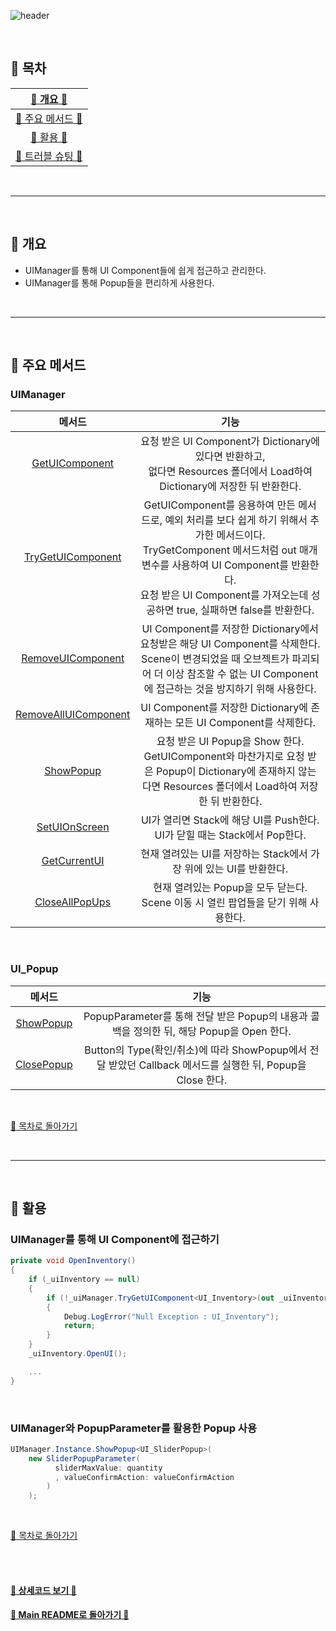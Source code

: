 ![header](https://capsule-render.vercel.app/api?type=cylinder&color=A1B6FF&height=150&section=header&text=UIManager&fontSize=60&fontColor=ECFBFF&animation=fadeIn)

<br>


## :crescent_moon: 목차

| [🐰 개요 🐰](#rabbit-개요) |
| :---: |
| [🍡 주요 메서드 🍡](#dango-주요-메서드) |
| [🍵 활용 🍵](#tea-활용) |
| [🥕 트러블 슈팅 🥕](#carrot-트러블-슈팅) |

<br>

* * *

<br>

## :rabbit: 개요  
- UIManager를 통해 UI Component들에 쉽게 접근하고 관리한다.
- UIManager를 통해 Popup들을 편리하게 사용한다.

<br>

* * *

<br>

## :dango: 주요 메서드

### UIManager

|메서드|기능|
|:---:|:---:|
|[GetUIComponent](https://github.com/TodangTodang/TodangTodangPublic/blob/c36933f28fcc090dda3b1e046c6fc5588de48b2a/Scripts/Manager/UIManager.cs#L12-L37)|요청 받은 UI Component가 Dictionary에 있다면 반환하고,<br>없다면 Resources 폴더에서 Load하여 Dictionary에 저장한 뒤 반환한다.|
|[TryGetUIComponent](https://github.com/TodangTodang/TodangTodangPublic/blob/c36933f28fcc090dda3b1e046c6fc5588de48b2a/Scripts/Manager/UIManager.cs#L39-L67)|GetUIComponent를 응용하여 만든 메서드로, 예외 처리를 보다 쉽게 하기 위해서 추가한 메서드이다.<br>TryGetComponent 메서드처럼 out 매개변수를 사용하여 UI Component를 반환한다.<br>요청 받은 UI Component를 가져오는데 성공하면 true, 실패하면 false를 반환한다.|
|[RemoveUIComponent](https://github.com/TodangTodang/TodangTodangPublic/blob/c36933f28fcc090dda3b1e046c6fc5588de48b2a/Scripts/Manager/UIManager.cs#L69-L76)|UI Component를 저장한 Dictionary에서 요청받은 해당 UI Component를 삭제한다.<br>Scene이 변경되었을 때 오브젝트가 파괴되어 더 이상 참조할 수 없는 UI Component에 접근하는 것을 방지하기 위해 사용한다.|
|[RemoveAllUIComponent](https://github.com/TodangTodang/TodangTodangPublic/blob/c36933f28fcc090dda3b1e046c6fc5588de48b2a/Scripts/Manager/UIManager.cs#L78-L81)|UI Component를 저장한 Dictionary에 존재하는 모든 UI Component를 삭제한다.|
|[ShowPopup](https://github.com/TodangTodang/TodangTodangPublic/blob/c36933f28fcc090dda3b1e046c6fc5588de48b2a/Scripts/Manager/UIManager.cs#L83-L112)|요청 받은 UI Popup을 Show 한다.<br>GetUIComponent와 마찬가지로 요청 받은 Popup이 Dictionary에 존재하지 않는다면 Resources 폴더에서 Load하여 저장한 뒤 반환한다.|
|[SetUIOnScreen](https://github.com/TodangTodang/TodangTodangPublic/blob/c36933f28fcc090dda3b1e046c6fc5588de48b2a/Scripts/Manager/UIManager.cs#L114-L134)|UI가 열리면 Stack에 해당 UI를 Push한다.<br>UI가 닫힐 때는 Stack에서 Pop한다.|
|[GetCurrentUI](https://github.com/TodangTodang/TodangTodangPublic/blob/c36933f28fcc090dda3b1e046c6fc5588de48b2a/Scripts/Manager/UIManager.cs#L136-L140)|현재 열려있는 UI를 저장하는 Stack에서 가장 위에 있는 UI를 반환한다.|
|[CloseAllPopUps](https://github.com/TodangTodang/TodangTodangPublic/blob/c36933f28fcc090dda3b1e046c6fc5588de48b2a/Scripts/Manager/UIManager.cs#L153-L160)|현재 열려있는 Popup을 모두 닫는다.<br>Scene 이동 시 열린 팝업들을 닫기 위해 사용한다.|

<br>

### UI_Popup
|메서드|기능|
|:---:|:---:|
|[ShowPopup](https://github.com/TodangTodang/TodangTodangPublic/blob/c36933f28fcc090dda3b1e046c6fc5588de48b2a/Scripts/UI/Popup/UI_Popup.cs#L37-L44)|PopupParameter를 통해 전달 받은 Popup의 내용과 콜백을 정의한 뒤, 해당 Popup을 Open 한다.|
|[ClosePopup](https://github.com/TodangTodang/TodangTodangPublic/blob/c36933f28fcc090dda3b1e046c6fc5588de48b2a/Scripts/UI/Popup/UI_Popup.cs#L46-L52)|Button의 Type(확인/취소)에 따라 ShowPopup에서 전달 받았던 Callback 메서드를 실행한 뒤, Popup을 Close 한다.|

<br>

[🌙 목차로 돌아가기](#crescent_moon-목차)

<br>

* * *

<br>

## :tea: 활용 

### UIManager를 통해 UI Component에 접근하기

```cs
private void OpenInventory()
{
    if (_uiInventory == null)
    {
        if (!_uiManager.TryGetUIComponent<UI_Inventory>(out _uiInventory))
        {
            Debug.LogError("Null Exception : UI_Inventory");
            return;
        }
    }
    _uiInventory.OpenUI();

    ...
}
```

<br>

### UIManager와 PopupParameter를 활용한 Popup 사용
```cs
UIManager.Instance.ShowPopup<UI_SliderPopup>(
    new SliderPopupParameter(
          sliderMaxValue: quantity
          , valueConfirmAction: valueConfirmAction
        )
    );
```

<br>

[🌙 목차로 돌아가기](#crescent_moon-목차)

<br><br>


#### [🐰 상세코드 보기 🐰](https://github.com/j-miiin/TodangTodangCodes/tree/main/UIManager%EB%A5%BC%20%ED%86%B5%ED%95%9C%20UI%20%EA%B4%80%EB%A6%AC)

#### [🌙 Main README로 돌아가기 🌙](/README.md)
